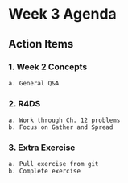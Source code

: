 # Week 3 Agenda

## Action Items

### 1. Week 2 Concepts  
	a. General Q&A  
### 2. R4DS 
	a. Work through Ch. 12 problems
	b. Focus on Gather and Spread  
### 3. Extra Exercise
	a. Pull exercise from git
	b. Complete exercise
